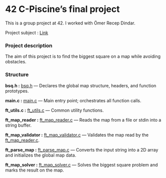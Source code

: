 # 42 C-Piscine’s final project

This is a group project at 42. I worked with Ömer Recep Dindar.

Project subject : [Link](https://github.com/06ergin06/42-BSQ/blob/main/en.subject.pdf)

### Project description
The aim of this project is to find the biggest square on a map while avoiding
obstacles.

### Structure
**bsq.h :** [bsq.h](bsq.h) — Declares the global map structure, headers, and function prototypes.

**main.c :** [main.c](main.c) — Main entry point; orchestrates all function calls.

**ft_utils.c :** [ft_utils.c](ft_utils.c) — Common utility functions.

**ft_map_reader :** [ft_map_reader.c](ft_map_reader.c) — Reads the map from a file or stdin into a string buffer.

**ft_map_validator :** [ft_map_validator.c](ft_map_validator.c) — Validates the map read by the [ft_map_reader.c](ft_map_reader.c).

**ft_parse_map :** [ft_parse_map.c](ft_parse_map.c) — Converts the input string into a 2D array and initializes the global map data.

**ft_map_solver :** [ft_map_solver.c](ft_map_solver.c) — Solves the biggest square problem and marks the result on the map.